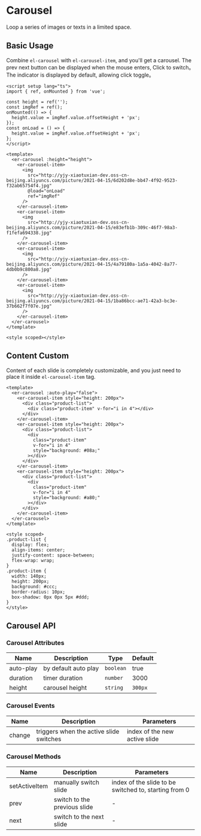 # Carousel

Loop a series of images or texts in a limited space.

## Basic Usage

Combine `el-carousel` with `el-carousel-item`, and you'll get a carousel. The prev next button can be displayed when the mouse enters, Click to switch。The indicator is displayed by default, allowing click toggle。

```vue preview
<script setup lang="ts">
import { ref, onMounted } from 'vue';

const height = ref('');
const imgRef = ref();
onMounted(() => {
  height.value = imgRef.value.offsetHeight + 'px';
});
const onLoad = () => {
  height.value = imgRef.value.offsetHeight + 'px';
};
</script>

<template>
  <er-carousel :height="height">
    <er-carousel-item>
      <img
        src="http://yjy-xiaotuxian-dev.oss-cn-beijing.aliyuncs.com/picture/2021-04-15/6d202d8e-bb47-4f92-9523-f32ab65754f4.jpg"
        @load="onLoad"
        ref="imgRef"
      />
    </er-carousel-item>
    <er-carousel-item>
      <img
        src="http://yjy-xiaotuxian-dev.oss-cn-beijing.aliyuncs.com/picture/2021-04-15/e83efb1b-309c-46f7-98a3-f1fefa694338.jpg"
      />
    </er-carousel-item>
    <er-carousel-item>
      <img
        src="http://yjy-xiaotuxian-dev.oss-cn-beijing.aliyuncs.com/picture/2021-04-15/4a79180a-1a5a-4042-8a77-4db0b9c800a8.jpg"
      />
    </er-carousel-item>
    <er-carousel-item>
      <img
        src="http://yjy-xiaotuxian-dev.oss-cn-beijing.aliyuncs.com/picture/2021-04-15/1ba86bcc-ae71-42a3-bc3e-37b662f7f07e.jpg"
      />
    </er-carousel-item>
  </er-carousel>
</template>

<style scoped></style>
```

## Content Custom

Content of each slide is completely customizable, and you just need to place it inside `el-carousel-item` tag.

```vue preview
<template>
  <er-carousel :auto-play="false">
    <er-carousel-item style="height: 200px">
      <div class="product-list">
        <div class="product-item" v-for="i in 4"></div>
      </div>
    </er-carousel-item>
    <er-carousel-item style="height: 200px">
      <div class="product-list">
        <div
          class="product-item"
          v-for="i in 4"
          style="background: #08a;"
        ></div>
      </div>
    </er-carousel-item>
    <er-carousel-item style="height: 200px">
      <div class="product-list">
        <div
          class="product-item"
          v-for="i in 4"
          style="background: #a80;"
        ></div>
      </div>
    </er-carousel-item>
  </er-carousel>
</template>

<style scoped>
.product-list {
  display: flex;
  align-items: center;
  justify-content: space-between;
  flex-wrap: wrap;
}
.product-item {
  width: 140px;
  height: 200px;
  background: #ccc;
  border-radius: 10px;
  box-shadow: 0px 0px 5px #ddd;
}
</style>
```

## Carousel API

### Carousel Attributes

| Name      | Description          | Type      | Default |
| --------- | -------------------- | --------- | ------- |
| auto-play | by default auto play | `boolean` | true    |
| duration  | timer duration       | `number`  | 3000    |
| height    | carousel height      | `string`  | `300px` |

### Carousel Events

| Name   | Description                             | Parameters                    |
| ------ | --------------------------------------- | ----------------------------- |
| change | triggers when the active slide switches | index of the new active slide |

### Carousel Methods

| Name          | Description                  | Parameters                                            |
| ------------- | ---------------------------- | ----------------------------------------------------- |
| setActiveItem | manually switch slide        | index of the slide to be switched to, starting from 0 |
| prev          | switch to the previous slide | -                                                     |
| next          | switch to the next slide     | -                                                     |
